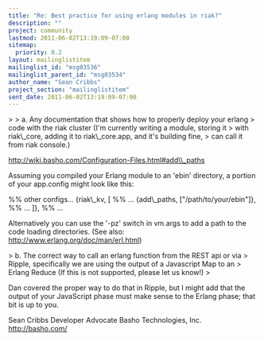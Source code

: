 ```yaml
---
title: "Re: Best practice for using erlang modules in riak?"
description: ""
project: community
lastmod: 2011-06-02T13:19:09-07:00
sitemap:
  priority: 0.2
layout: mailinglistitem
mailinglist_id: "msg03536"
mailinglist_parent_id: "msg03534"
author_name: "Sean Cribbs"
project_section: "mailinglistitem"
sent_date: 2011-06-02T13:19:09-07:00
---
```



&gt; 
&gt; a. Any documentation that shows how to properly deploy your erlang
&gt; code with the riak cluster (I'm currently writing a module, storing it
&gt; with riak\\_core, adding it to riak\\_core.app, and it's building fine,
&gt; can call it from riak console.)

http://wiki.basho.com/Configuration-Files.html#add\\_paths

Assuming you compiled your Erlang module to an 'ebin' directory, a portion of 
your app.config might look like this:

%% other configs...
{riak\\_kv, [
 %% ...
 {add\\_paths, ["/path/to/your/ebin"]},
 %% ...
]},
 %% ...

Alternatively you can use the '-pz' switch in vm.args to add a path to the code 
loading directories. (See also: http://www.erlang.org/doc/man/erl.html)

&gt; b. The correct way to call an erlang function from the REST api or via
&gt; Ripple, specifically we are using the output of a Javascript Map to an
&gt; Erlang Reduce (If this is not supported, please let us know!)
&gt; 

Dan covered the proper way to do that in Ripple, but I might add that the 
output of your JavaScript phase must make sense to the Erlang phase; that bit 
is up to you.

Sean Cribbs 
Developer Advocate
Basho Technologies, Inc.
http://basho.com/

